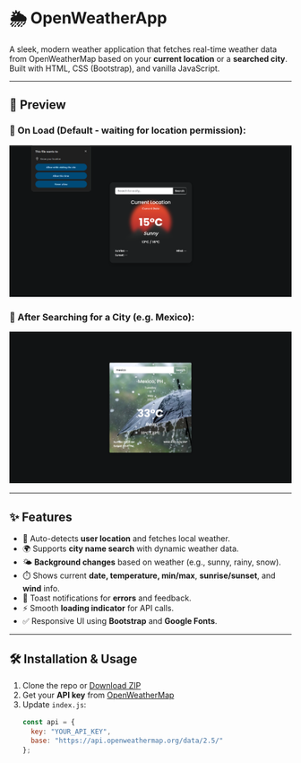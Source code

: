 # 🌦️ OpenWeatherApp

A sleek, modern weather application that fetches real-time weather data from OpenWeatherMap based on your **current location** or a **searched city**. Built with HTML, CSS (Bootstrap), and vanilla JavaScript.

---

## 📸 Preview

### 🔹 On Load (Default - waiting for location permission):
![Default Location Request](./GeoLocation.png)

### 🔹 After Searching for a City (e.g. Mexico):
![Weather for Mexico](./SearchResult.png)

---

## ✨ Features

- 📍 Auto-detects **user location** and fetches local weather.
- 🌍 Supports **city name search** with dynamic weather data.
- 🌤️ **Background changes** based on weather (e.g., sunny, rainy, snow).
- ⏱️ Shows current **date, temperature, min/max**, **sunrise/sunset**, and **wind** info.
- 🧊 Toast notifications for **errors** and feedback.
- ⚡ Smooth **loading indicator** for API calls.
- ✅ Responsive UI using **Bootstrap** and **Google Fonts**.

---

## 🛠️ Installation & Usage

1. Clone the repo or [Download ZIP](#)
2. Get your **API key** from [OpenWeatherMap](https://openweathermap.org/)
3. Update `index.js`:
   ```js
   const api = {
     key: "YOUR_API_KEY",
     base: "https://api.openweathermap.org/data/2.5/"
   };
